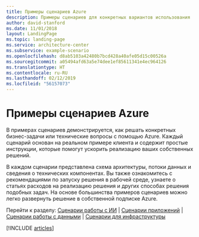 ```yaml
---
title: Примеры сценариев Azure
description: Примеры сценариев для конкретных вариантов использования
author: david-stanford
ms.date: 11/01/2018
layout: LandingPage
ms.topic: landing-page
ms.service: architecture-center
ms.subservice: example-scenario
ms.openlocfilehash: d8ab5103a42480b7bcd428a40afe05d15c00526a
ms.sourcegitcommit: a05494afd63a5e74dee1ef85611341e4ec964126
ms.translationtype: HT
ms.contentlocale: ru-RU
ms.lasthandoff: 02/12/2019
ms.locfileid: "56157073"
---
```

# <a name="azure-example-scenarios"></a>Примеры сценариев Azure

В примерах сценариев демонстрируется, как решать конкретных бизнес-задачи или технические вопросы с помощью Azure. Каждый сценарий основан на реальном примере клиента и содержит простые инструкции, которые помогут ускорить реализацию ваших собственных решений.

В каждом сценарии представлена схема архитектуры, потоки данных и сведения о технических компонентах. Вы также ознакомитесь с рекомендациями по запуску решения в рабочей среде, узнаете о статьях расходов на реализацию решения и других способах решения подобных задач. На основе большинства примеров сценариев можно легко развернуть решение в собственной подписке Azure.

Перейти к разделу: [Сценарии работы с ИИ](#ai-scenarios) | [Сценарии приложений](#application-scenarios) | [Сценарии работы с данными](#data-scenarios) | [Сценарии для инфраструктуры](#infrastructure-scenarios)

[!INCLUDE [articles](../../includes/scenario_articles-experimental.md)]